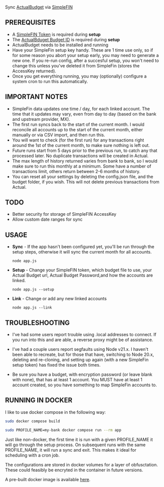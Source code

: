 Sync [ActualBudget](https://actualbudget.com/) via [SimpleFIN](https://beta-bridge.simplefin.org/)
## PREREQUISITES
  - A [SimpleFIN Token](https://beta-bridge.simplefin.org/) is required during **setup**
  - The [ActualBduget Budget ID](https://actualbudget.com/docs/developers/using-the-API/#getting-started) is required during **setup**
  - ActualBudget needs to be installed and running
  - Have your SimpleFin setup key handy. These are 1 time use only, so if for some reason you abort your setup early, you may need to generate a new one. If you re-run config, after a succesful setup, you won't need to change this unless you've deleted it from SimpleFin (stores the AccessKey returned).
  - Once you get everything running, you may (optionally) configure a system cron to run this automatically.

## IMPORTANT NOTES
 - SimpleFin data updates one time / day, for each linked account. The time that it updates may vary, even from day to day (based on the bank and upstream provider, MX).
 - The first run syncs back to the start of the current month. I would reconcile all accounts up to the start of the current month, either manually or via CSV import, and then run this.
 - You will want to check (for the first run) for any transactions right around the 1st of the current month, to make sure nothing is left out.
 - Future runs start from 5 days prior to the previous run, to catch any that processed later. No duplicate transactions will be created in Actual.
 - The max length of history returned varies from bank to bank, so I would make sure to run this monthly at a minimum. Some have a number of transactions limit, others return between 2-6 months of history.
 - You can reset all your settings by deleting the config.json file, and the budget folder, if you wish. This will not delete previous transactions from Actual.

## TODO
 - Better security for storage of SimpleFIN AccessKey
 - Allow custom date ranges for sync
 
## USAGE
  - **Sync** - If the app hasn't been configured yet, you'll be run through the setup steps, otherwise it will sync the current month for all accounts. 
    ```
    node app.js
    ```

  - **Setup** - Change your SimpleFIN token, which budget file to use, your Actual Budget url, Actual Budget Password,and how the accounts are linked. 
    ```
    node app.js --setup
    ```

  - **Link** - Change or add any new linked accounts 
    ```
    node app.js --link
    ```
    
## TROUBLESHOOTING

- I've had some users report trouble using .local addresses to connect. If you run into this and are able, a reverse proxy might be of assistance.

- I've had a couple users report segfaults using Node v21.x. I haven't been able to recreate, but for those that have, switching to Node 20.x, deleting and re-cloning, and setting up again (with a new SimpleFin setup token) has fixed the issue both times.

- Be sure you have a budget, with encryption password (or leave blank with none), that has at least 1 account. You MUST have at least 1 account created, so you have something to map SimpleFin accounts to.

## RUNNING IN DOCKER

I like to use docker compose in the following way:

```bash
sudo docker compose build
```

```bash
sudo PROFILE_NAME=my-bank docker compose run --rm app
```
Just like non-docker, the first time it is run with a given PROFILE_NAME it will go through the setup process. On subsequent runs with the same PROFILE_NAME, it will run a sync and exit. This makes it ideal for scheduling with a cron job.

The configurations are stored in docker volumes for a layer of obfusctation. These could feasibly be encryted in the container in future versions.

A pre-built docker image is available [here](https://hub.docker.com/r/oddomatik/actual-simplefin-sync).

